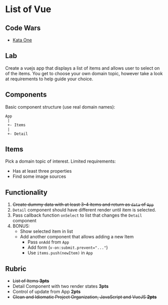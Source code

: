 # List of Vue


## Code Wars

* [Kata One](https://www.codewars.com/kata/insert-dashes)

## Lab

Create a vuejs app that displays a list of items and allows user to select on of the items. You
get to choose your own domain topic, however take a look at requirements to help guide your choice.

## Components

Basic component structure (use real domain names):

```
App
 |
 +- Items
 |
 +- Detail
```

## Items

Pick a domain topic of interest. Limited requirements:

* Has at least three properties
* Find some image sources

## Functionality

1. ~~Create dummy data with at least 3-4 items and return as `data` of `App`~~
1. `Detail` component should have different render until item is selected. 
1. Pass callback function `onSelect` to list that changes the `Detail` component
1. BONUS: 
    * Show selected item in list
    * Add another component that allows adding a new Item
        * Pass `onAdd` from `App`
        * Add form (`v-on:submit.prevent="..."`)
        * Use `items.push(newItem)` in `App`

## Rubric

* ~~List of Items **3pts**~~
* Detail Component with two render states **3pts**
* Control of update from App **2pts**
* ~~Clean and Idiomatic Project Organization, JavaScript and VueJS **2pts**~~
